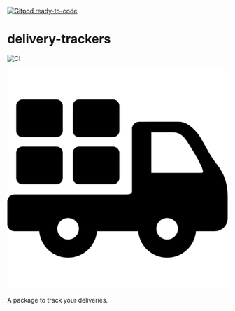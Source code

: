 [![Gitpod ready-to-code](https://img.shields.io/badge/Gitpod-ready--to--code-blue?logo=gitpod)](https://gitpod.io/#https://github.com/tomerghelber/delivery-trackers)

# delivery-trackers
![CI](https://github.com/tomerghelber/delivery-trackers/workflows/CI/badge.svg)

![](icon.png)

A package to track your deliveries.
